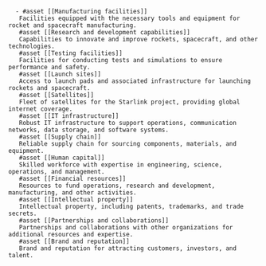       - #asset [[Manufacturing facilities]]
       Facilities equipped with the necessary tools and equipment for rocket and spacecraft manufacturing.
       #asset [[Research and development capabilities]]
       Capabilities to innovate and improve rockets, spacecraft, and other technologies.
       #asset [[Testing facilities]]
       Facilities for conducting tests and simulations to ensure performance and safety.
       #asset [[Launch sites]]
       Access to launch pads and associated infrastructure for launching rockets and spacecraft.
       #asset [[Satellites]]
       Fleet of satellites for the Starlink project, providing global internet coverage.
       #asset [[IT infrastructure]]
       Robust IT infrastructure to support operations, communication networks, data storage, and software systems.
       #asset [[Supply chain]]
       Reliable supply chain for sourcing components, materials, and equipment.
       #asset [[Human capital]]
       Skilled workforce with expertise in engineering, science, operations, and management.
       #asset [[Financial resources]]
       Resources to fund operations, research and development, manufacturing, and other activities.
       #asset [[Intellectual property]]
       Intellectual property, including patents, trademarks, and trade secrets.
       #asset [[Partnerships and collaborations]]
       Partnerships and collaborations with other organizations for additional resources and expertise.
       #asset [[Brand and reputation]]
       Brand and reputation for attracting customers, investors, and talent.



